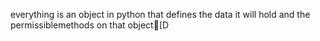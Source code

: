 everything is an object in python that defines the data it will hold and the permissiblemethods on that object[D
